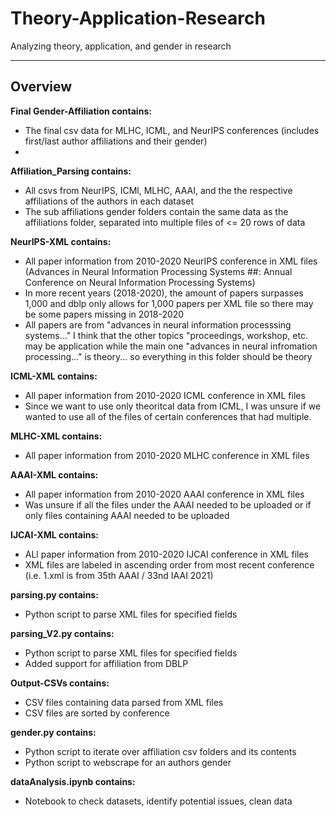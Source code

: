 # Theory-Application-Research

Analyzing theory, application, and gender in research
________________________________________

## Overview

**Final Gender-Affiliation contains:**
- The final csv data for MLHC, ICML, and NeurIPS conferences (includes first/last author affiliations and their gender)
- 

**Affiliation_Parsing contains:**
- All csvs from NeurIPS, ICMl, MLHC, AAAI, and the the respective affiliations of the authors in each dataset
- The sub affiliations gender folders contain the same data as the affiliations folder, separated into multiple files of <= 20 rows of data

**NeurIPS-XML contains:**
- All paper information from 2010-2020 NeurIPS conference in XML files (Advances in Neural Information Processing Systems ##: Annual Conference on Neural Information Processing Systems)
- In more recent years (2018-2020), the amount of papers surpasses 1,000 and dblp only allows for 1,000 papers per XML file so there may be some papers missing in 2018-2020
- All papers are from "advances in neural information processsing systems..." I think that the other topics "proceedings, workshop, etc. may be application while the main one "advances in neural infromation processing..." is theory... so everything in this folder should be theory


**ICML-XML contains:**
- All paper information from 2010-2020 ICML conference in XML files 
- Since we want to use only theoritcal data from ICML, I was unsure if we wanted to use all of the files of certain conferences that had multiple.

**MLHC-XML contains:**
- All paper information from 2010-2020 MLHC conference in XML files

**AAAI-XML contains:**
- All paper information from 2010-2020 AAAI conference in XML files
- Was unsure if all the files under the AAAI needed to be uploaded or if only files containing AAAI needed to be uploaded

**IJCAI-XML contains:**
- ALl paper information from 2010-2020 IJCAI conference in XML files
- XML files are labeled in ascending order from most recent conference (i.e. 1.xml is from 35th AAAI / 33nd IAAI 2021)

**parsing.py contains:**
- Python script to parse XML files for specified fields

**parsing_V2.py contains:**
- Python script to parse XML files for specified fields
- Added support for affiliation from DBLP

**Output-CSVs contains:**
- CSV files containing data parsed from XML files
- CSV files are sorted by conference

**gender.py contains:**
- Python script to iterate over affiliation csv folders and its contents
- Python script to webscrape for an authors gender

**dataAnalysis.ipynb contains:**
- Notebook to check datasets, identify potential issues, clean data
